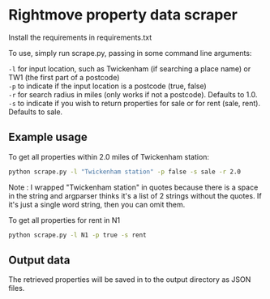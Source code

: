 # Rightmove property data scraper

Install the requirements in requirements.txt

To use, simply run scrape.py, passing in some command line arguments:

`-l` for input location, such as Twickenham (if searching a place name) or TW1 (the first part of a postcode)    
`-p` to indicate if the input location is a postcode (true, false)  
`-r` for search radius in miles (only works if not a postcode). Defaults to 1.0.  
`-s` to indicate if you wish to return properties for sale or for rent (sale, rent). Defaults to sale.  

## Example usage

To get all properties within 2.0 miles of Twickenham station:  

```bash
python scrape.py -l "Twickenham station" -p false -s sale -r 2.0
```

Note : I wrapped "Twickenham station" in quotes because there is a space in the string and argparser 
thinks it's a list of 2 strings without the quotes. If it's just a single word string, then you can omit them.  

To get all properties for rent in N1  

```bash
python scrape.py -l N1 -p true -s rent
```


## Output data

The retrieved properties will be saved in to the output directory as JSON files.  

